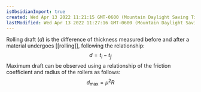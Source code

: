 ```yaml
---
isObsidianImport: true
created: Wed Apr 13 2022 11:21:15 GMT-0600 (Mountain Daylight Saving Time)
lastModified: Wed Apr 13 2022 11:27:16 GMT-0600 (Mountain Daylight Saving Time)
---
```

Rolling draft $(d)$ is the difference of thickness measured before and after a material undergoes [[rolling]], following the relationship:
$$d=t_i-t_f$$
Maximum draft can be observed using a relationship of the friction coefficient and radius of the rollers as follows:
$$d_\text{max}=\mu^2 R$$

